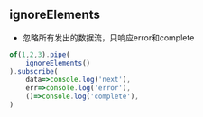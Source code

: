 ## ignoreElements
- 忽略所有发出的数据流，只响应error和complete
```js
of(1,2,3).pipe(
    ignoreElements()
).subscribe(
    data=>console.log('next'),
    err=>console.log('error'),
    ()=>console.log('complete'),
)
```